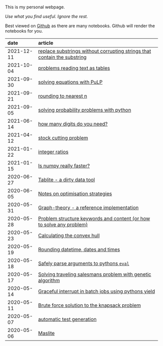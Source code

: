 
This is my personal webpage. 

_Use what you find useful. Ignore the rest._

Best viewed on [Github](https://github.com/root-11/root-11.github.io) as there are many notebooks.
Github will render the notebooks for you.


| date       | article                                                                                                                  |
|:-----------|:-------------------------------------------------------------------------------------------------------------------------|
| 2021-12-11 | [replace substrings without corrupting strings that contain the substring](content/replace_text.ipynb)                   |
| 2021-10-04 | [problems reading text as tables](content/problems_with_csv.ipynb)                                                       |
| 2021-09-30 | [solving equations with PuLP](content/solving_equations_with_pulp.ipynb)                                                 |
| 2021-09-21 | [rounding to nearest n](content/round_to_nearest_n.ipynb)                                                                |
| 2021-09-05 | [solving probability problems with python](content/probabilities_with_python.ipynb)                                      |
| 2021-06-14 | [how many digits do you need?](content/how_many_digits_do_you_need.ipynb)                                                |
| 2021-04-12 | [stock cutting problem](content/stock_cutting.ipynb)                                                                     |
| 2021-01-22 | [integer ratios](content/integer_ratios.ipynb)                                                                           |
| 2021-01-15 | [Is numpy really faster?](content/is_numpy_always_faster.ipynb)                                                          |
| 2020-06-27 | [Tablite - a dirty data tool](content/tablite.ipynb)                                                                     |
| 2020-06-05 | [Notes on optimisation strategies](content/notes_on_optimization_strategies.ipynb)                                       |
| 2020-05-31 | [Graph-theory - a reference implementation](content/graph-theory.ipynb)                                                  |
| 2020-05-28 | [Problem structure keywords and content (or how to solve any problem)](content/problem_structure_keyword_contents.ipynb) |
| 2020-05-23 | [Calculating the convex hull](content/convex_hull.ipynb)                                                                 |
| 2020-05-19 | [Rounding datetime, dates and times](content/rounding_date_and_times.ipynb)                                              |
| 2020-05-18 | [Safely parse arguments to pythons <code>eval</code>](content/safe_eval.ipynb)                                           |
| 2020-05-17 | [Solving traveling salesmans problem with genetic algorithm](content/tsp_w_ga.ipynb)                                     |
| 2020-05-14 | [Graceful interrupt in batch jobs using pythons yield](content/graceful_interrupt_using_yield.ipynb)                     |
| 2020-05-11 | [Brute force solution to the knapsack problem](content/brute_force_knapsack.ipynb)                                       |
| 2020-05-07 | [automatic test generation](content/automatic_test_generation.ipynb)                                                     |
| 2020-05-06 | [Maslite](content/maslite.ipynb)                                                                                         |


